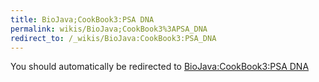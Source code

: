 ```yaml
---
title: BioJava;CookBook3:PSA DNA
permalink: wikis/BioJava;CookBook3%3APSA_DNA
redirect_to: /_wikis/BioJava:CookBook3:PSA_DNA
---
```


You should automatically be redirected to [BioJava:CookBook3:PSA DNA](/_wikis/BioJava:CookBook3:PSA_DNA)
